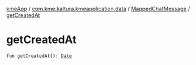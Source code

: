 [kmeApp](../../index.md) / [com.kme.kaltura.kmeapplication.data](../index.md) / [MappedChatMessage](index.md) / [getCreatedAt](./get-created-at.md)

# getCreatedAt

`fun getCreatedAt(): `[`Date`](https://developer.android.com/reference/java/util/Date.html)
